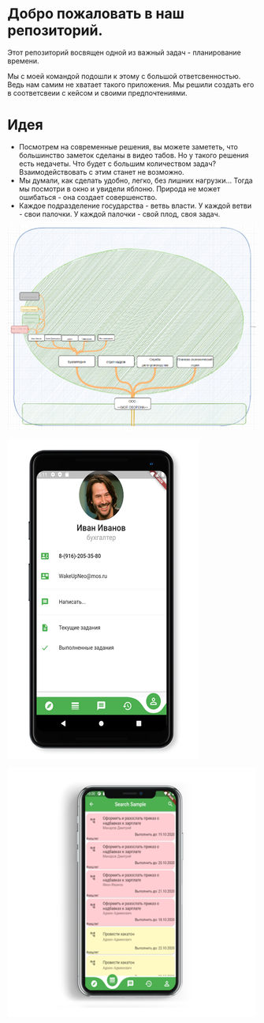 



# Добро пожаловать  в наш репозиторий.

Этот репозиторий восвящен одной из важный задач - планирование времени.

Мы с моей командой подошли к этому с большой ответсвенностью. Ведь нам самим не хватает такого приложения. Мы решили создать его в соответсвеии с кейсом и своими предпочтениями.

# Идея

* Посмотрем на современные решения, вы можете замететь, что большинство заметок сделаны в видео табов. Но у такого решения есть недачеты. Что будет с большим количеством задач? Взаимодействовать с этим станет не возможно. 
* Мы думали, как сделать удобно, легко, без лишних нагрузки... Тогда мы посмотри в окно и увидели яблоню. Природа не может ошибаться - она создает совершенство. 
* Каждое подразделение государства - ветвь власти.  У каждой ветви - свои палочки. У каждой палочки - свой плод, своя задач.


![Alt-текст](https://github.com/mentoster/digital_breakthrough/blob/master/assets/images/graf.png?raw=true)

![Alt-текст](https://github.com/mentoster/digital_breakthrough/blob/master/%D0%9E%20%D0%BF%D1%80%D0%BE%D0%B5%D0%BA%D1%82%D0%B5/screenshots/1.png?raw=true)

![Alt-текст](https://github.com/mentoster/digital_breakthrough/blob/master/%D0%9E%20%D0%BF%D1%80%D0%BE%D0%B5%D0%BA%D1%82%D0%B5/screenshots/unknown.png?raw=true)
